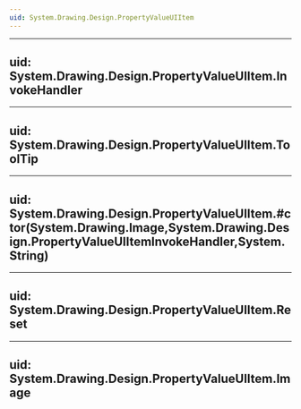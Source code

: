 ```yaml
---
uid: System.Drawing.Design.PropertyValueUIItem
---
```


---
uid: System.Drawing.Design.PropertyValueUIItem.InvokeHandler
---

---
uid: System.Drawing.Design.PropertyValueUIItem.ToolTip
---

---
uid: System.Drawing.Design.PropertyValueUIItem.#ctor(System.Drawing.Image,System.Drawing.Design.PropertyValueUIItemInvokeHandler,System.String)
---

---
uid: System.Drawing.Design.PropertyValueUIItem.Reset
---

---
uid: System.Drawing.Design.PropertyValueUIItem.Image
---
